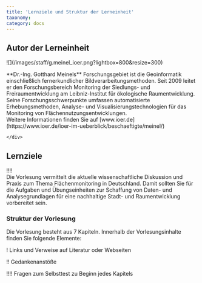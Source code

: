 ```yaml
---
title: 'Lernziele und Struktur der Lerneinheit'
taxonomy:
category: docs
---
```


## Autor der Lerneinheit
<div class="row align-items-center">
    <div class="col-sm-3 image-fluid" markdown="1">
        ![](/images/staff/g.meinel_ioer.png?lightbox=800&resize=300)
    </div>
    <div class="col-sm-9">
        <p markdown="1"> **Dr.-Ing. Gotthard Meinels** Forschungsgebiet ist die Geoinformatik einschließlich fernerkundlicher
            Bildverarbeitungsmethoden. Seit 2009 leitet er den Forschungsbereich Monitoring der Siedlungs- und
            Freiraumentwicklung am Leibniz-Institut für ökologische Raumentwicklung. Seine Forschungsschwerpunkte
            umfassen automatisierte Erhebungsmethoden, Analyse- und Visualisierungstechnologien für das Monitoring von
            Flächennutzungsentwicklungen. <br /> Weitere Informationen finden Sie auf
            [www.ioer.de](https://www.ioer.de/ioer-im-ueberblick/beschaeftigte/meinel/) </p>

    </div>
</div>
<!-- |![](/fileadmin/_migrated/pics/meinel002.jpg "Dr.-Ing. Gotthard Meinel")  | **Dr.-Ing. Gotthard Meinels** Forschungsgebiet ist die Geoinformatik einschließlich fernerkundlicher Bildverarbeitungsmethoden. Seit 2009 leitet er den Forschungsbereich Monitoring der Siedlungs- und Freiraumentwicklung am Leibniz-Institut für ökologische Raumentwicklung. Seine Forschungsschwerpunkte umfassen automatisierte Erhebungsmethoden, Analyse- und Visualisierungstechnologien für das Monitoring von Flächennutzungsentwicklungen. <br/> Weitere Informationen finden Sie auf [www.ioer.de](https://www.ioer.de/ioer-im-ueberblick/beschaeftigte/meinel/) |
-->


## Lernziele
!!!! <br> Die Vorlesung vermittelt die aktuelle wissenschaftliche Diskussion und Praxis zum Thema Flächenmonitoring in
Deutschland. Damit sollten Sie für die Aufgaben und Übungseinheiten zur Schaffung von Daten- und Analysegrundlagen für
eine nachhaltige Stadt- und Raumentwicklung vorbereitet sein.


### Struktur der Vorlesung

Die Vorlesung besteht aus 7 Kapiteln. Innerhalb der Vorlesungsinhalte finden Sie folgende Elemente:

! Links und Verweise auf Literatur oder Webseiten

!! Gedankenanstöße

!!!! Fragen zum Selbsttest zu Beginn jedes Kapitels
